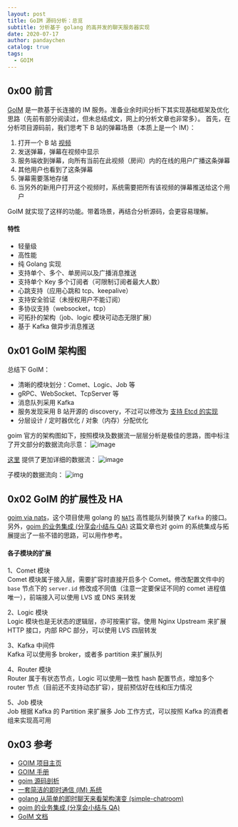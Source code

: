 ```yaml
---
layout: post
title: GoIM 源码分析：总览
subtitle: 分析基于 golang 的高并发的聊天服务器实现
date: 2020-07-17
author: pandaychen
catalog: true
tags:
  - GOIM
---
```


## 0x00 前言

[GoIM](https://github.com/Terry-Mao/goim) 是一款基于长连接的 IM 服务。准备业余时间分析下其实现基础框架及优化思路（先前有部分阅读过，但未总结成文，网上的分析文章也非常多）。
首先，在分析项目源码前，我们思考下 B 站的弹幕场景（本质上是一个 IM）：

1.  打开一个 B 站 [视频](https://www.bilibili.com/video/BV1YK4y1s7UA?spm_id_from=333.851.b_7265706f7274466972737431.8)
2.  发送弹幕，弹幕在视频中显示
3.  服务端收到弹幕，向所有当前在此视频（房间）内的在线的用户广播这条弹幕
4.  其他用户也看到了这条弹幕
5.  弹幕需要落地存储
6.  当另外的新用户打开这个视频时，系统需要把所有该视频的弹幕推送给这个用户

GoIM 就实现了这样的功能。带着场景，再结合分析源码，会更容易理解。

#### 特性

- 轻量级
- 高性能
- 纯 Golang 实现
- 支持单个、多个、单房间以及广播消息推送
- 支持单个 Key 多个订阅者（可限制订阅者最大人数）
- 心跳支持（应用心跳和 tcp、keepalive）
- 支持安全验证（未授权用户不能订阅）
- 多协议支持（websocket，tcp）
- 可拓扑的架构（job、logic 模块可动态无限扩展）
- 基于 Kafka 做异步消息推送

## 0x01 GoIM 架构图

总结下 GoIM：

- 清晰的模块划分：Comet、Logic、Job 等
- gRPC、WebSocket、TcpServer 等
- 消息队列采用 Kafka
- 服务发现采用 B 站开源的 discovery，不过可以修改为 [支持 Etcd 的实现](https://github.com/Terry-Mao/goim/issues/251)
- 分层设计 / 定时器优化 / 对象（内存）分配优化

goim 官方的架构图如下，按照模块及数据流一层层分析是极佳的思路，图中标注了开文部分的数据流向示意：
![image](https://raw.githubusercontent.com/pandaychen/pandaychen.github.io/master/blog_img/2022/goim/goim1-arch.png)

[这里](https://juejin.im/post/5cbb9e68e51d456e51614aab) 提供了更加详细的数据流：
![image](https://raw.githubusercontent.com/pandaychen/pandaychen.github.io/master/blog_img/2022/goim/goim2-arch.png)

子模块的数据流向：
![img](https://raw.githubusercontent.com/pandaychen/pandaychen.github.io/master/blog_img/2022/goim/goim3-arch.png)

## 0x02 GoIM 的扩展性及 HA

[goim via nats](https://github.com/tsingson/ex-goim)，这个项目使用 golang 的 [`NATS`](https://github.com/nats-io/nats-server) 高性能队列替换了 `Kafka` 的接口。另外，[goim 的业务集成 (分享会小结与 QA)](https://juejin.im/post/5cf27f8ee51d45775e33f50c) 这篇文章也对 goim 的系统集成与拓展提出了一些不错的思路，可以用作参考。

#### 各子模块的扩展

1、Comet 模块 <br>
Comet 模块属于接入层，需要扩容时直接开启多个 Comet。修改配置文件中的 `base` 节点下的 `server.id` 修改成不同值（注意一定要保证不同的 comet 进程值唯一），前端接入可以使用 LVS 或 DNS 来转发

2、Logic 模块 <br>
Logic 模块也是无状态的逻辑层，亦可按需扩容。使用 Nginx Upstream 来扩展 HTTP 接口，内部 RPC 部分，可以使用 LVS 四层转发

3、Kafka 中间件 <br>
Kafka 可以使用多 broker，或者多 partition 来扩展队列

4、Router 模块 <br>
Router 属于有状态节点，Logic 可以使用一致性 hash 配置节点，增加多个 router 节点（目前还不支持动态扩容），提前预估好在线和压力情况

5、Job 模块 <br>
Job 根据 Kafka 的 Partition 来扩展多 Job 工作方式，可以按照 Kafka 的消费者组来实现高可用

## 0x03 参考

- [GOIM 项目主页](https://goim.io/)
- [GOIM 手册](https://goim.io/tutorials/)
- [goim 源码剖析](https://laohanlinux.github.io/2016/12/22/goim%E6%BA%90%E7%A0%81%E5%89%96%E6%9E%90/)
- [一套简洁的即时通信 (IM) 系统](https://alexstocks.github.io/html/im.html)
- [golang 从简单的即时聊天来看架构演变 (simple-chatroom)](https://github.com/LinkinStars/simple-chatroom)
- [goim 的业务集成 (分享会小结与 QA)](https://juejin.im/post/5cf27f8ee51d45775e33f50c)
- [GoIM 文档](https://raw.githubusercontent.com/Terry-Mao/goim/master/README_cn.md)
